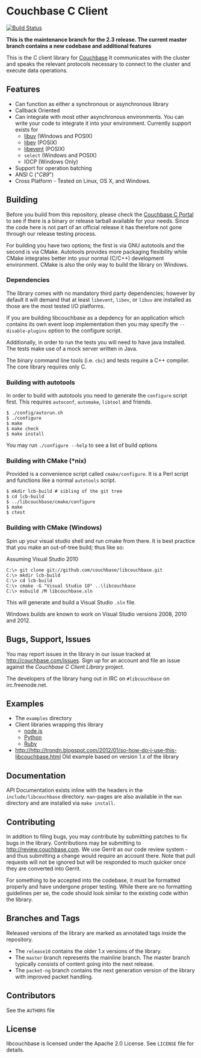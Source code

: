 # Couchbase C Client

[![Build Status](https://travis-ci.org/couchbase/libcouchbase.png?branch=master)](https://travis-ci.org/couchbase/libcouchbase)

**This is the maintenance branch for the 2.3 release. The current master
branch contains a new codebase and additional features**

This is the C client library for [Couchbase](http://www.couchbase.com)
It communicates with the cluster and speaks the relevant protocols
necessary to connect to the cluster and execute data operations.

## Features

* Can function as either a synchronous or asynchronous library
* Callback Oriented
* Can integrate with most other asynchronous environments. You can write your
  code to integrate it into your environment. Currently support exists for
    * [libuv](http://github.com/joyent/libuv) (Windows and POSIX)
    * [libev](http://software.schmorp.de/pkg/libev.html) (POSIX)
    * [libevent](http://libevent.org/) (POSIX)
    * `select` (Windows and POSIX)
    * IOCP (Windows Only)
* Support for operation batching
* ANSI C ("_C89_")
* Cross Platform - Tested on Linux, OS X, and Windows.

## Building

Before you build from this repository, please check the [Couchbase C
Portal](http://couchbase.com/communities/c) to see if there is a binary
or release tarball available for your needs. Since the code here is
not part of an official release it has therefore not gone through our
release testing process.

For building you have two options; the first is via GNU autotools and
the second is via CMake. Autotools provides more packaging flexibility
while CMake integrates better into your normal (C/C++) development
environment. CMake is also the only way to build the library on Windows.

### Dependencies
The library comes with no mandatory third party dependencies; however
by default it will demand that at least `libevent`, `libev`, or `libuv`
are installed as those are the most tested I/O platforms.

If you are building libcouchbase as a depdency for an application which
contains its own event loop implementation then you may specify the
`--disable-plugins` option to the configure script.

Additionally, in order to run the tests you will need to have java
installed.  The tests make use of a mock server written in Java.

The binary command line tools (i.e. `cbc`) and tests require a C++
compiler. The core library requires only C.

### Building with autotools

In order to build with autotools you need to generate the `configure` script
first. This requires `autoconf`, `automake`, `libtool` and friends.

```shell
$ ./config/autorun.sh
$ ./configure
$ make
$ make check
$ make install
```

You may run `./configure --help` to see a list of build options

### Building with CMake (*nix)

Provided is a convenience script called `cmake/configure`. It is a Perl
script and functions like a normal `autotools` script.

```shell
$ mkdir lcb-build # sibling of the git tree
$ cd lcb-build
$ ../libcouchbase/cmake/configure
$ make
$ ctest
```


### Building with CMake (Windows)

Spin up your visual studio shell and run cmake from there. It is best
practice that you make an out-of-tree build; thus like so:

Assuming Visual Studio 2010

```
C:\> git clone git://github.com/couchbase/libcouchbase.git
C:\> mkdir lcb-build
C:\> cd lcb-build
C:\> cmake -G "Visual Studio 10" ..\libcouchbase
C:\> msbuild /M libcouchbase.sln
```

This will generate and build a Visual Studio `.sln` file.

Windows builds are known to work on Visual Studio versions 2008, 2010 and
2012.

## Bugs, Support, Issues
You may report issues in the library in our issue tracked at
<http://couchbase.com/issues>. Sign up for an account and file an issue
against the _Couchbase C Client Library_ project.

The developers of the library hang out in IRC on `#libcouchbase` on
irc.freenode.net.


## Examples

* The `examples` directory
* Client libraries wrapping this library
    * [node.js](http://github.com/couchbase/couchnode)
    * [Python](http://github.com/couchbase/couchbase-python-client)
    * [Ruby](http://github.com/couchbase/couchbase-ruby-client)
* [<http://http://trondn.blogspot.com/2012/01/so-how-do-i-use-this-libcouchbase.html>]()
  Old example based on version 1.x of the library

## Documentation
API Documentation exists inline with the headers in the
`include/libcouchbase` directory. `man`-pages are also available in the
`man` directory and are installed via `make install`.

## Contributing

In addition to filing bugs, you may contribute by submitting patches
to fix bugs in the library. Contributions may be submitting to
<http://review.couchbase.com>.  We use Gerrit as our code review system -
and thus submitting a change would require an account there. Note that
pull requests will not be ignored but will be responded to much quicker
once they are converted into Gerrit.

For something to be accepted into the codebase, it must be formatted
properly and have undergone proper testing. While there are no formatting
guidelines per se, the code should look similar to the existing code
within the library.

## Branches and Tags

Released versions of the library are marked as annotated tags inside
the repository.

* The `release10` contains the older 1.x versions of the library.
* The `master` branch represents the mainline branch. The master
  branch typically consists of content going into the next release.
* The `packet-ng` branch contains the next generation version of the
  library with improved packet handling.


## Contributors

See the `AUTHORS` file


## License

libcouchbase is licensed under the Apache 2.0 License. See `LICENSE` file for
details.
